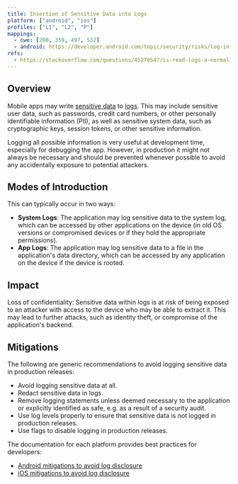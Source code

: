 ```yaml
---
title: Insertion of Sensitive Data into Logs
platform: ["android", "ios"]
profiles: ["L1", "L2", "P"]
mappings:
  - cwe: [200, 359, 497, 532]
  - android: https://developer.android.com/topic/security/risks/log-info-disclosure
refs:
  - https://stackoverflow.com/questions/45270547/is-read-logs-a-normal-or-dangerous-android-permission
---
```


## Overview

Mobile apps may write [sensitive data](MASTG-THEORY-0023.md "Sensitive Data") to [logs](MASTG-THEORY-0033.md "Logs"). This may include sensitive user data, such as passwords, credit card numbers, or other personally identifiable information (PII), as well as sensitive system data, such as cryptographic keys, session tokens, or other sensitive information.

Logging all possible information is very useful at development time, especially for debugging the app. However, in production it might not always be necessary and should be prevented whenever possible to avoid any accidentally exposure to potential attackers.

## Modes of Introduction

This can typically occur in two ways:

- **System Logs**: The application may log sensitive data to the system log, which can be accessed by other applications on the device (in old OS versions or compromised devices or if they hold the appropriate permissions).
- **App Logs**: The application may log sensitive data to a file in the application's data directory, which can be accessed by any application on the device if the device is rooted.

## Impact

Loss of confidentiality: Sensitive data within logs is at risk of being exposed to an attacker with access to the device who may be able to extract it. This may lead to further attacks, such as identity theft, or compromise of the application's backend.

## Mitigations

The following are generic recommendations to avoid logging sensitive data in production releases:

- Avoid logging sensitive data at all.
- Redact sensitive data in logs.
- Remove logging statements unless deemed necessary to the application or explicitly identified as safe, e.g. as a result of a security audit.
- Use log levels properly to ensure that sensitive data is not logged in production releases.
- Use flags to disable logging in production releases.

The documentation for each platform provides best practices for developers:

- [Android mitigations to avoid log disclosure](https://developer.android.com/privacy-and-security/risks/log-info-disclosure#mitigations)
- [iOS mitigations to avoid log disclosure](https://developer.apple.com/documentation/os/logging/generating_log_messages_from_your_code#3665948)
